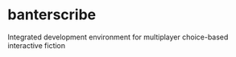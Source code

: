 banterscribe
============

Integrated development environment for multiplayer choice-based interactive fiction
